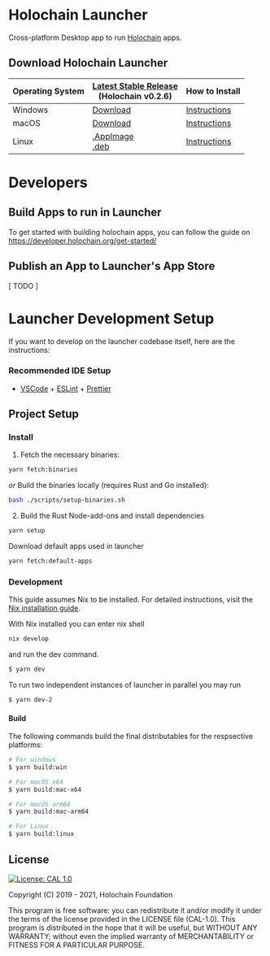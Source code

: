 # Holochain Launcher

Cross-platform Desktop app to run [Holochain](https://www.holochain.org) apps.

## Download Holochain Launcher

| Operating System | [Latest Stable Release](https://github.com/holochain/launcher/releases/tag/v0.11.5)<br>(Holochain v0.2.6) | How to Install                          |
| ---------------- | --------------------------- | --------------------------------------- |
| Windows          | [Download](https://github.com/holochain/launcher/releases/download/v0.11.5/Holochain.Launcher.Beta.2_0.11.5_x64_en-US.msi)<br>          | [Instructions](docs/install-windows.md) |
| macOS | [Download](https://github.com/holochain/launcher/releases/download/v0.11.5/Holochain.Launcher.Beta.2_0.11.5_x64.dmg) |  [Instructions](docs/install-macos.md) |
| Linux | [.AppImage](https://github.com/holochain/launcher/releases/download/v0.11.5/holochain-launcher-beta-2_0.11.5_amd64.AppImage)<br>[.deb](https://github.com/holochain/launcher/releases/download/v0.11.5/holochain-launcher-beta-2_0.11.5_amd64.deb) | [Instructions](docs/install-linux.md) |


# Developers

## Build Apps to run in Launcher

To get started with building holochain apps, you can follow the guide on https://developer.holochain.org/get-started/

## Publish an App to Launcher's App Store

[ TODO ]


# Launcher Development Setup

If you want to develop on the launcher codebase itself, here are the instructions:

### Recommended IDE Setup

- [VSCode](https://code.visualstudio.com/) + [ESLint](https://marketplace.visualstudio.com/items?itemName=dbaeumer.vscode-eslint) + [Prettier](https://marketplace.visualstudio.com/items?itemName=esbenp.prettier-vscode)

## Project Setup

### Install

1. Fetch the necessary binaries:

```bash
yarn fetch:binaries
```

*or* Build the binaries locally (requires Rust and Go installed):

```bash
bash ./scripts/setup-binaries.sh
```


2. Build the Rust Node-add-ons and install dependencies

```bash
yarn setup
```

Download default apps used in launcher

```bash
yarn fetch:default-apps
```

### Development

This guide assumes Nix to be installed. For detailed instructions, visit the [Nix installation guide](https://nixos.org/manual/nix/stable/#chap-installation).

With Nix installed you can enter nix shell

```bash
nix develop
```

and run the dev command.

```bash
$ yarn dev
```

To run two independent instances of launcher in parallel you may run

```bash
$ yarn dev-2
```

#### Build

The following commands build the final distributables for the respsective platforms:

```bash
# For windows
$ yarn build:win

# For macOS x64
$ yarn build:mac-x64

# For macOS arm64
$ yarn build:mac-arm64

# For Linux
$ yarn build:linux
```

## License

[![License: CAL 1.0](https://img.shields.io/badge/License-CAL%201.0-blue.svg)](https://github.com/holochain/cryptographic-autonomy-license)

Copyright (C) 2019 - 2021, Holochain Foundation

This program is free software: you can redistribute it and/or modify it under the terms of the license
provided in the LICENSE file (CAL-1.0). This program is distributed in the hope that it will be useful,
but WITHOUT ANY WARRANTY; without even the implied warranty of MERCHANTABILITY or FITNESS FOR A PARTICULAR
PURPOSE.
